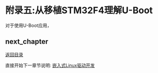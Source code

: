# 附录五:从移植STM32F4理解U-Boot

对于使用U-Boot应用，

## next_chapter

[返回目录](../README.md)

直接开始下一章节说明: [嵌入式Linux驱动开发](./ch02-x6.system_issue_support.md)
